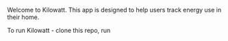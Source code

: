 Welcome to Kilowatt. This app is designed to help users track energy use in their home.

To run Kilowatt - clone this repo, run 

